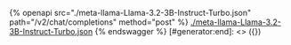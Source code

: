 [#generator:start]: <> ({ "template": "openapi" })
{% openapi src="./meta-llama-Llama-3.2-3B-Instruct-Turbo.json" path="/v2/chat/completions" method="post" %}
[./meta-llama-Llama-3.2-3B-Instruct-Turbo.json](./meta-llama-Llama-3.2-3B-Instruct-Turbo.json)
{% endswagger %}
[#generator:end]: <> ({})